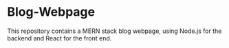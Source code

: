 # Blog-Webpage
This repository contains a MERN stack blog webpage, using Node.js for the backend and React for the front end.
